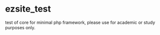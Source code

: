 # ezsite_test

test of core for minimal php framework, please use for academic or study purposes only.
